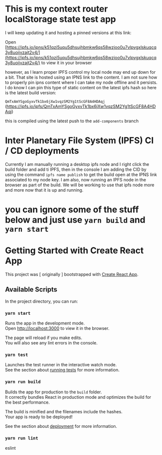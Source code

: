 # This is my context router localStorage state test app

I will keep updating it and hosting a pinned versions at this link:

Open [https://ipfs.io/ipns/k51qzi5uqu5dhsujhbmkw6qs58wzjoo0u7vlpvgxlskuqcq3y8uoijvzajt2v4/](https://ipfs.io/ipns/k51qzi5uqu5dhsujhbmkw6qs58wzjoo0u7vlpvgxlskuqcq3y8uoijvzajt2v4/) to view it in your browser

however, as I learn proper IPFS control my local node may end up down for a bit. That site is hosted
using an IPNS link to the content. I am not sure how to properly pin ipns content where I can take
my node offline and it persists. I do know I can pin this type of static content on the
latest ipfs hash so here is the latest build version:

`QmTxAmYSgoGyxvTk1bx6jXw1vqzSM2Yg1tScGF8A4HDAqj` (https://ipfs.io/ipfs/QmTxAmYSgoGyxvTk1bx6jXw1vqzSM2Yg1tScGF8A4HDAqj)

this is compiled using the latest push to the `add-components` branch

# Inter Planetary File System (IPFS) CI / CD deployments

Currently I am manually running a desktop ipfs node and I right click the build folder and add ti IPFS, then
in the console I am adding the CID by using the command `ipfs name publish`  to get the build open at the
IPNS link associated to my node key. I am also, now running an IPFS node in the browser as part of the build.
We will be working to use that ipfs node more and more now that it is up and running.

# you can ignore some of the stuff below and just use `yarn build` and  `yarn start`

# Getting Started with Create React App

This project was [ originally ] bootstrapped with [Create React App](https://github.com/facebook/create-react-app).

## Available Scripts

In the project directory, you can run:

### `yarn start`

Runs the app in the development mode.\
Open [http://localhost:3000](http://localhost:3000) to view it in the browser.

The page will reload if you make edits.\
You will also see any lint errors in the console.

### `yarn test`

Launches the test runner in the interactive watch mode.\
See the section about [running tests](https://facebook.github.io/create-react-app/docs/running-tests) for more information.

### `yarn run build`

Builds the app for production to the `build` folder.\
It correctly bundles React in production mode and optimizes the build for the best performance.

The build is minified and the filenames include the hashes.\
Your app is ready to be deployed!

See the section about [deployment](https://facebook.github.io/create-react-app/docs/deployment) for more information.

### `yarn run lint`

eslint
